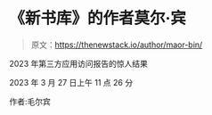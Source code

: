 # 《新书库》的作者莫尔·宾

> 原文：<https://thenewstack.io/author/maor-bin/>

2023 年第三方应用访问报告的惊人结果

2023 年 3 月 27 日上午 11 点 26 分

作者:毛尔宾